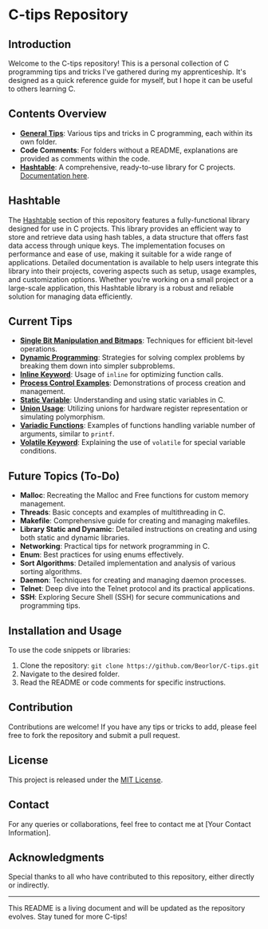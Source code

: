 # C-tips Repository

## Introduction
Welcome to the C-tips repository! This is a personal collection of C programming tips and tricks I've gathered during my apprenticeship. It's designed as a quick reference guide for myself, but I hope it can be useful to others learning C.

## Contents Overview
- [**General Tips**](#current-tips): Various tips and tricks in C programming, each within its own folder.
- **Code Comments**: For folders without a README, explanations are provided as comments within the code.
- [**Hashtable**](#hashtable): A comprehensive, ready-to-use library for C projects. [Documentation here](https://github.com/Beorlor/C-tips/tree/main/Hashtable).

## Hashtable
The [Hashtable](https://github.com/Beorlor/C-tips/tree/main/Hashtable) section of this repository features a fully-functional library designed for use in C projects. This library provides an efficient way to store and retrieve data using hash tables, a data structure that offers fast data access through unique keys. The implementation focuses on performance and ease of use, making it suitable for a wide range of applications. Detailed documentation is available to help users integrate this library into their projects, covering aspects such as setup, usage examples, and customization options. Whether you're working on a small project or a large-scale application, this Hashtable library is a robust and reliable solution for managing data efficiently.

## Current Tips
- [**Single Bit Manipulation and Bitmaps**](https://github.com/Beorlor/C-tips/tree/main/Bit_Manipulation): Techniques for efficient bit-level operations.
- [**Dynamic Programming**](https://github.com/Beorlor/C-tips/tree/main/Dynamic_Programming): Strategies for solving complex problems by breaking them down into simpler subproblems.
- [**Inline Keyword**](https://github.com/Beorlor/C-tips/tree/main/Inline_Keyword): Usage of `inline` for optimizing function calls.
- [**Process Control Examples**](https://github.com/Beorlor/C-tips/tree/main/Process_Control): Demonstrations of process creation and management.
- [**Static Variable**](https://github.com/Beorlor/C-tips/tree/main/Static_Variable): Understanding and using static variables in C.
- [**Union Usage**](https://github.com/Beorlor/C-tips/tree/main/Union_Usage): Utilizing unions for hardware register representation or simulating polymorphism.
- [**Variadic Functions**](https://github.com/Beorlor/C-tips/tree/main/Variadic_Functions): Examples of functions handling variable number of arguments, similar to `printf`.
- [**Volatile Keyword**](https://github.com/Beorlor/C-tips/tree/main/Volatile_Keyword): Explaining the use of `volatile` for special variable conditions.

## Future Topics (To-Do)
- **Malloc**: Recreating the Malloc and Free functions for custom memory management.
- **Threads**: Basic concepts and examples of multithreading in C.
- **Makefile**: Comprehensive guide for creating and managing makefiles.
- **Library Static and Dynamic**: Detailed instructions on creating and using both static and dynamic libraries.
- **Networking**: Practical tips for network programming in C.
- **Enum**: Best practices for using enums effectively.
- **Sort Algorithms**: Detailed implementation and analysis of various sorting algorithms.
- **Daemon**: Techniques for creating and managing daemon processes.
- **Telnet**: Deep dive into the Telnet protocol and its practical applications.
- **SSH**: Exploring Secure Shell (SSH) for secure communications and programming tips.

## Installation and Usage
To use the code snippets or libraries:
1. Clone the repository: `git clone https://github.com/Beorlor/C-tips.git`
2. Navigate to the desired folder.
3. Read the README or code comments for specific instructions.

## Contribution
Contributions are welcome! If you have any tips or tricks to add, please feel free to fork the repository and submit a pull request.

## License
This project is released under the [MIT License](LICENSE.md).

## Contact
For any queries or collaborations, feel free to contact me at [Your Contact Information].

## Acknowledgments
Special thanks to all who have contributed to this repository, either directly or indirectly.

---

This README is a living document and will be updated as the repository evolves. Stay tuned for more C-tips!
